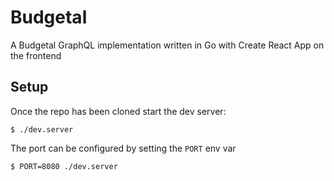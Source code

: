 # Budgetal

A Budgetal GraphQL implementation written in Go with Create React App on the
frontend

## Setup

Once the repo has been cloned start the dev server:

```
$ ./dev.server
```

The port can be configured by setting the `PORT` env var

```
$ PORT=8080 ./dev.server
```
